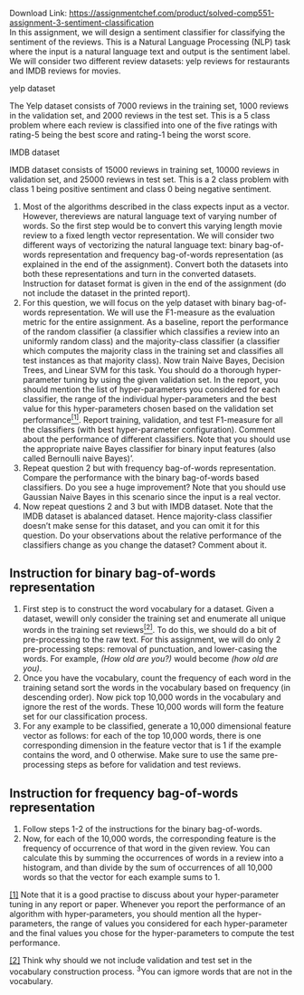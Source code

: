 Download Link: https://assignmentchef.com/product/solved-comp551-assignment-3-sentiment-classification
<br>
In this assignment, we will design a sentiment classifier for classifying the sentiment of the reviews. This is a Natural Language Processing (NLP) task where the input is a natural language text and output is the sentiment label. We will consider two different review datasets: yelp reviews for restaurants and IMDB reviews for movies.

yelp dataset

The Yelp dataset consists of 7000 reviews in the training set, 1000 reviews in the validation set, and 2000 reviews in the test set. This is a 5 class problem where each review is classified into one of the five ratings with rating-5 being the best score and rating-1 being the worst score.

IMDB dataset

IMDB dataset consists of 15000 reviews in training set, 10000 reviews in validation set, and 25000 reviews in test set. This is a 2 class problem with class 1 being positive sentiment and class 0 being negative sentiment.

<ol>

 <li>Most of the algorithms described in the class expects input as a vector. However, thereviews are natural language text of varying number of words. So the first step would be to convert this varying length movie review to a fixed length vector representation. We will consider two different ways of vectorizing the natural language text: binary bag-of-words representation and frequency bag-of-words representation (as explained in the end of the assignment). Convert both the datasets into both these representations and turn in the converted datasets. Instruction for dataset format is given in the end of the assignment (do not include the dataset in the printed report).</li>

 <li>For this question, we will focus on the yelp dataset with binary bag-of-words representation. We will use the F1-measure as the evaluation metric for the entire assignment. As a baseline, report the performance of the random classifier (a classifier which classifies a review into an uniformly random class) and the majority-class classifier (a classifier which computes the majority class in the training set and classifies all test instances as that majority class). Now train Naive Bayes, Decision Trees, and Linear SVM for this task. You should do a thorough hyper-parameter tuning by using the given validation set. In the report, you should mention the list of hyper-parameters you considered for each classifier, the range of the individual hyper-parameters and the best value for this hyper-parameters chosen based on the validation set performance<a href="#_ftn1" name="_ftnref1"><sup>[1]</sup></a>. Report training, validation, and test F1-measure for all the classifiers (with best hyper-parameter configuration). Comment about the performance of different classifiers. Note that you should use the appropriate naive Bayes classifier for binary input features (also called Bernoulli naive Bayes)’.</li>

 <li>Repeat question 2 but with frequency bag-of-words representation. Compare the performance with the binary bag-of-words based classifiers. Do you see a huge improvement? Note that you should use Gaussian Naive Bayes in this scenario since the input is a real vector.</li>

 <li>Now repeat questions 2 and 3 but with IMDB dataset. Note that the IMDB dataset is abalanced dataset. Hence majority-class classifier doesn’t make sense for this dataset, and you can omit it for this question. Do your observations about the relative performance of the classifiers change as you change the dataset? Comment about it.</li>

</ol>

<h2>Instruction for binary bag-of-words representation</h2>

<ol>

 <li>First step is to construct the word vocabulary for a dataset. Given a dataset, wewill only consider the training set and enumerate all unique words in the training set reviews<a href="#_ftn2" name="_ftnref2"><sup>[2]</sup></a>. To do this, we should do a bit of pre-processing to the raw text. For this assignment, we will do only 2 pre-processing steps: removal of punctuation, and lower-casing the words. For example, <em>(How old are you?) </em>would become <em>(how old are you)</em>.</li>

 <li>Once you have the vocabulary, count the frequency of each word in the training setand sort the words in the vocabulary based on frequency (in descending order). Now pick top 10,000 words in the vocabulary and ignore the rest of the words. These 10,000 words will form the feature set for our classification process.</li>

 <li>For any example to be classified, generate a 10,000 dimensional feature vector as follows: for each of the top 10,000 words, there is one corresponding dimension in the feature vector that is 1 if the example contains the word, and 0 otherwise. Make sure to use the same pre-processing steps as before for validation and test reviews.</li>

</ol>

<h2>Instruction for frequency bag-of-words representation</h2>

<ol>

 <li>Follow steps 1-2 of the instructions for the binary bag-of-words.</li>

 <li>Now, for each of the 10,000 words, the corresponding feature is the frequency of occurrence of that word in the given review. You can calculate this by summing the occurrences of words in a review into a histogram, and than divide by the sum of occurrences of all 10,000 words so that the vector for each example sums to 1.</li>

</ol>

<a href="#_ftnref1" name="_ftn1">[1]</a> Note that it is a good practise to discuss about your hyper-parameter tuning in any report or paper. Whenever you report the performance of an algorithm with hyper-parameters, you should mention all the hyper-parameters, the range of values you considered for each hyper-parameter and the final values you chose for the hyper-parameters to compute the test performance.

<a href="#_ftnref2" name="_ftn2">[2]</a> Think why should we not include validation and test set in the vocabulary construction process. <sup>3</sup>You can igmore words that are not in the vocabulary.
